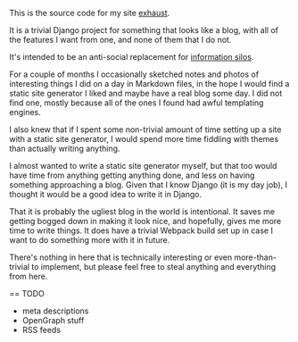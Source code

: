 This is the source code for my site [exhaust](https://exhaust.lewiscollard.com/).

It is a trivial Django project for something that looks like a blog, with all of the features I want from one, and none of them that I do not.

It's intended to be an anti-social replacement for [information silos](https://indieweb.org/silo).

For a couple of months I occasionally sketched notes and photos of interesting things I did on a day in Markdown files,
in the hope I would find a static site generator I liked and maybe have a real blog some day.
I did not find one, mostly because all of the ones I found had awful templating engines.

I also knew that if I spent some non-trivial amount of time setting up a site with a static site generator, I would spend more time fiddling with themes than actually writing anything.

I almost wanted to write a static site generator myself,
but that too would have time from anything getting anything done,
and less on having something approaching a blog.
Given that I know Django (it is my day job), I thought it would be a good idea to write it in Django.

That it is probably the ugliest blog in the world is intentional.
It saves me getting bogged down in making it look nice, and hopefully, gives me more time to write things.
It does have a trivial Webpack build set up in case I want to do something more with it in future.

There's nothing in here that is technically interesting or even more-than-trivial to implement, but please feel free to steal anything and everything from here.

== TODO

* meta descriptions
* OpenGraph stuff
* RSS feeds
